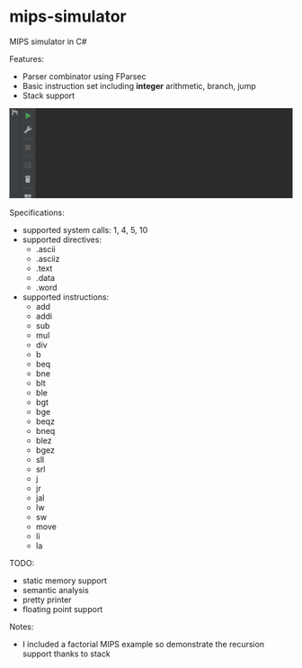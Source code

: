 # mips-simulator
MIPS simulator in C#

Features:
- Parser combinator using FParsec
- Basic instruction set including **integer** arithmetic, branch, jump
- Stack support

![factorial MIPS](demo.gif)


Specifications: 
- supported system calls: 1, 4, 5, 10
- supported directives:
  - .ascii
  - .asciiz
  - .text
  - .data
  - .word
- supported instructions:
  - add
  - addi
  - sub
  - mul
  - div
  - b
  - beq
  - bne
  - blt
  - ble
  - bgt
  - bge
  - beqz
  - bneq
  - blez
  - bgez
  - sll
  - srl
  - j
  - jr
  - jal
  - lw
  - sw
  - move
  - li
  - la

TODO:
- static memory support
- semantic analysis
- pretty printer
- floating point support

Notes:
- I included a factorial MIPS example so demonstrate the recursion support thanks to stack
